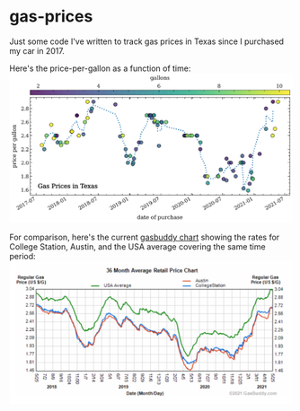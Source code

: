 # gas-prices
Just some code I've written to track gas prices in Texas since I purchased my car in 2017. 

Here's the price-per-gallon as a function of time:
![ppgal vs time](ppgal-time.png)

For comparison, here's the current [gasbuddy chart](https://www.gasbuddy.com/charts) showing the rates for College Station, Austin, and the USA average covering the same time period:
![gasbuddy chart](gasbuddy_pricingchart.png)
